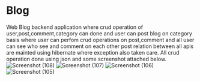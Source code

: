# Blog
Web Blog backend application where crud operation of user,post,comment,category can done and user can post blog on  category basis where user can perfom crud operations on post,comment and all user can see who see and comment on each other post relation between all apis are mainted using hibernate where exception also taken care.
All crud operation done using json and some screenshot attached below.
![Screenshot (108)](https://github.com/shubhampandey7/Blog/assets/126947148/a297ea40-2498-428c-9334-b5751382f278)
![Screenshot (107)](https://github.com/shubhampandey7/Blog/assets/126947148/18e1ab76-4f5a-4111-9128-ee78e4f05676)
![Screenshot (106)](https://github.com/shubhampandey7/Blog/assets/126947148/39d34d2a-87c9-4771-b2a0-a2fa76b388c6)
![Screenshot (105)](https://github.com/shubhampandey7/Blog/assets/126947148/22a71412-b061-42a1-a4d4-0fd47c5316c3)
